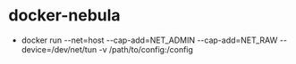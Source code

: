 # docker-nebula

- docker run --net=host --cap-add=NET_ADMIN --cap-add=NET_RAW --device=/dev/net/tun  -v /path/to/config:/config
